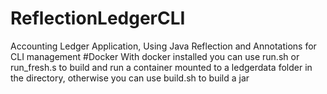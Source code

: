 # ReflectionLedgerCLI
Accounting Ledger Application, Using Java Reflection and Annotations for CLI management
#Docker
With docker installed you can use run.sh or run_fresh.s to build and run a container mounted to a ledgerdata folder in the directory, otherwise you can use build.sh to build a jar
